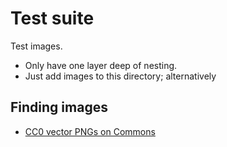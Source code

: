# Test suite

Test images.

- Only have one layer deep of nesting.
- Just add images to this directory; alternatively 

## Finding images
- [CC0 vector PNGs on Commons](https://commons.wikimedia.org/wiki/Special:ApiSandbox#action=query&format=json&list=search&srsearch=hastemplate%3A%22Convert%20to%20SVG%22%20hastemplate%3ACc-zero%20filemime%3Aimage%2Fpng%20filew%3A%3C1005%20fileh%3A%3C1005&srnamespace=6&srlimit=100&srqiprofile=popular_inclinks)
